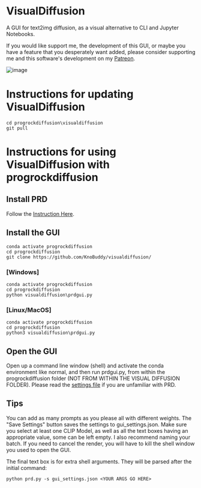 # VisualDiffusion
A GUI for text2img diffusion, as a visual alternative to CLI and Jupyter Notebooks.

If you would like support me, the development of this GUI, or maybe you have a feature that you desperately want added, please consider supporting me and this software's development on my [Patreon](https://www.patreon.com/knobuddy).

![image](https://user-images.githubusercontent.com/64171756/185713411-aef1dd4f-cb32-44b2-81c3-2f4c4710b594.png)

# Instructions for updating VisualDiffusion
```
cd progrockdiffusion\visualdiffusion
git pull
```

# Instructions for using VisualDiffusion with progrockdiffusion

## Install PRD

Follow the [Instruction Here](https://github.com/lowfuel/progrockdiffusion).
## Install the GUI
```
conda activate progrockdiffusion
cd progrockdiffusion
git clone https://github.com/KnoBuddy/visualdiffusion/
```
### [Windows]
```
conda activate progrockdiffusion
cd progrockdiffusion
python visualdiffusion\prdgui.py
```
### [Linux/MacOS]
```
conda activate progrockdiffusion
cd progrockdiffusion
python3 visualdiffusion\prdgui.py
```
## Open the GUI

Open up a command line window (shell) and activate the conda environment like normal, and then run prdgui.py, from within the progrockdiffusion folder (NOT FROM WITHIN THE VISUAL DIFFUSION FOLDER).
Please read the [settings file](SETTINGS.md) if you are unfamiliar with PRD.

## Tips
You can add as many prompts as you please all with different weights. The "Save Settings" button saves the settings to gui_settings.json.
Make sure you select at least one CLIP Model, as well as all the text boxes having an appropriate value, some can be left empty. I also recommend naming your batch. 
If you need to cancel the render, you will have to kill the shell window you used to open the GUI.

The final text box is for extra shell arguments. They will be parsed after the initial command:
```
python prd.py -s gui_settings.json <YOUR ARGS GO HERE>
```
